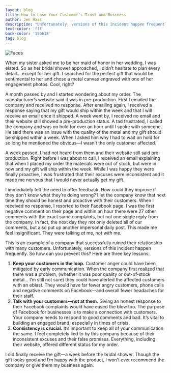 ```yaml
---
layout: blog
title: How to Lose Your Customer's Trust and Business
author: Jen Haas
description: "Unfortunately, versions of this incident happen frequently. So how can you prevent this? Here are three key lessons."
text-color: 'fff'
back-color: '15b618'
tag: blog
---
```

![Faces](/img/blog/How-to-Lose-Your-Customers-Trust-and-Business.jpg)

When my sister asked me to be her maid of honor in her wedding, I was elated. So as her bridal shower approached, I didn’t hesitate to plan every detail... except for her gift. I searched for the perfect gift that would be sentimental to her and chose a metal canvas engraved with one of her engagement photos. Cool, right?  

A month passed by and I started wondering about my order. The manufacturer’s website said it was in pre-production. First I emailed the company and received no response. After emailing again, I received a response saying that my gift would ship within the week and that I will receive an email once it shipped. A week went by, I received no email and their website still showed a pre-production status. A tad frustrated, I called the company and was on hold for over an hour until I spoke with someone. He said there was an issue with the quality of the metal and my gift should be shipped within a week. When I asked him why I had to wait on hold for so long he mentioned the obvious&mdash;I wasn’t the only customer affected.

A week passed, I had not heard from them and their website still said pre-production. Right before I was about to call, I received an email explaining that when I placed my order the materials were out of stock, but were in now and my gift will ship within the week. While I was happy they were finally proactive, I was frustrated that their excuses were inconsistent and it made me nervous that I would never actually get my gift.

I immediately felt the need to offer feedback. How could they improve if they don’t know what they’re doing wrong? I let the company know that next time they should be honest and proactive with their customers. When I received no response, I resorted to their Facebook page. I was the first negative comment on their page and within an hour there were 27 other comments with the exact same complaints, but not one single reply from the company. In fact, the next day they not only deleted all of our comments, but also put up another impersonal daily post. This made me feel insignificant. They were talking *at* me, not *with* me.

This is an example of a company that successfully ruined their relationship with many customers. Unfortunately, versions of this incident happen frequently. So how can you prevent this? Here are three key lessons:

  1.	**Keep your customers in the loop.** Customer anger could have been mitigated by early communication. When the company first realized that there was a problem, (whether it was poor quality or out-of-stock metal… I’m still not sure) they could have alerted the affected customers with an eblast. They would have far fewer angry customers, phone calls and negative comments on Facebook—and overall fewer headaches for their staff.
  2.	**Talk with your customers&mdash;not at them.** Giving an honest response to their Facebook complaints would have eased the blow too. The purpose of Facebook for businesses is to make a connection with customers. Your company needs to respond to good comments and bad. It’s vital to building an engaged brand, especially in times of crisis.  
  3.	**Consistency is crucial.** It’s important to keep all of your communication the same. I feel completely lied to by this company because of their inconsistent excuses and their false promises. Everything, including their website, offered different status for my order.  

I did finally receive the gift&mdash;a week before the bridal shower. Though the gift looks good and I’m happy with the product, I won’t ever recommend the company or give them my business again.  
